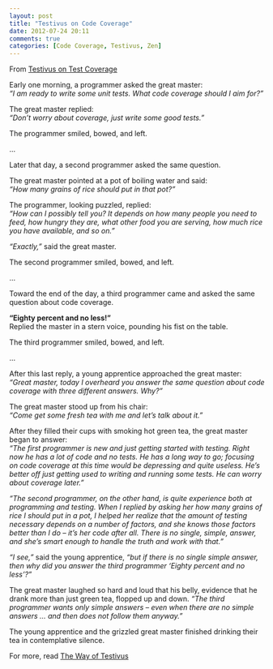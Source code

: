 ```yaml
---
layout: post
title: "Testivus on Code Coverage"
date: 2012-07-24 20:11
comments: true
categories: [Code Coverage, Testivus, Zen]
---
```


From [Testivus on Test Coverage](http://www.artima.com/forums/flat.jsp?forum=106&thread=204677)

Early one morning, a programmer asked the great master:<br/>
_“I am ready to write some unit tests. What code coverage should I aim for?”_

The great master replied:<br/>
_“Don’t worry about coverage, just write some good tests.”_

The programmer smiled, bowed, and left.

<!-- more -->
...

Later that day, a second programmer asked the same question.

The great master pointed at a pot of boiling water and said:<br/>
_“How many grains of rice should put in that pot?”_

The programmer, looking puzzled, replied:<br/>
_“How can I possibly tell you? It depends on how many people you need to feed, how hungry they are, what other food you are serving, how much rice you have available, and so on.”_

_“Exactly,”_ said the great master.

The second programmer smiled, bowed, and left.

...

Toward the end of the day, a third programmer came and asked the same question about code coverage.

__“Eighty percent and no less!”__<br/>
Replied the master in a stern voice, pounding his fist on the table.

The third programmer smiled, bowed, and left.

...

After this last reply, a young apprentice approached the great master:<br/>
_“Great master, today I overheard you answer the same question about code coverage with three different answers. Why?”_

The great master stood up from his chair:<br/>
_“Come get some fresh tea with me and let’s talk about it.”_

After they filled their cups with smoking hot green tea, the great master began to answer:<br/>
_“The first programmer is new and just getting started with testing. Right now he has a lot of code and no tests. He has a long way to go; focusing on code coverage at this time would be depressing and quite useless. He’s better off just getting used to writing and running some tests. He can worry about coverage later.”_

_“The second programmer, on the other hand, is quite experience both at programming and testing. When I replied by asking her how many grains of rice I should put in a pot, I helped her realize that the amount of testing necessary depends on a number of factors, and she knows those factors better than I do – it’s her code after all. There is no single, simple, answer, and she’s smart enough to handle the truth and work with that.”_

_“I see,”_ said the young apprentice, _“but if there is no single simple answer, then why did you answer the third programmer ‘Eighty percent and no less’?”_

The great master laughed so hard and loud that his belly, evidence that he drank more than just green tea, flopped up and down.
_“The third programmer wants only simple answers – even when there are no simple answers … and then does not follow them anyway.”_

The young apprentice and the grizzled great master finished drinking their tea in contemplative silence.

For more, read [The Way of Testivus](http://www.artima.com/weblogs/viewpost.jsp?thread=203994)

